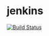 # jenkins

[![Build Status](https://jenkins.notylus.com/job/jenkins/badge/icon)](https://jenkins.notylus.com/job/jenkins/)
